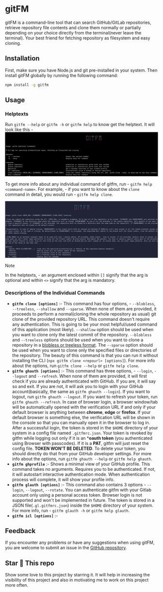 # gitFM

gitFM is a command-line tool that can search GitHub/GitLab repositories, retrieve repository file contents and clone them normally or partially depending on your choice directly from the terminal(never leave the terminal). Your best friend for fetching repository as filesystem and easy cloning.

## Installation

First, make sure you have Node.js and git pre-installed in your system. Then install gitFM globally by running the following command:

```bash
npm install -g gitfm
```

## Usage

### Helptexts

Run `gitfm --help` or `gitfm -h` or `gitfm help` to know get the helptext. It will look like this -
![screenshot of the helptext](./assets/img/helptext.png)

To get more info about any individual command of gitfm, run - `gitfm help <command-name>`. For example, - if you want to know about the `clone` command in detail, you would run - `gitfm help clone`.

![screenshot of the clone command helptext](./assets/img/clone-helptext.png)

> [!NOTE]
> In the helptexts, - an argument enclosed within `[]` signify that the arg is optional and within `<>` signify that the arg is mandatory.

### Descriptions of the Individual Commands

- **`gitfm clone [options]`** :- This command has four options, - `--blobless`, `--treeless`, `--shallow` and `--sparse`. When none of them are provided, it proceeds to perform a normal(cloning the whole repository as usual) git clone of the provided repository URL. This command doesn't require any authentication. This is going to be your most helpful/used command of this application (most likely). `--shallow` option should be used when you want to clone only the latest commit of the repository. `--blobless` and `--treeless` options should be used when you want to clone a repository in a [blobless or treeless format](https://github.blog/open-source/git/get-up-to-speed-with-partial-clone-and-shallow-clone/#). The `--sparse` option should be used when you want to clone only the specified files or directories of the repository. The beauty of this command is that you can run it without installing the CLI (`npx gitfm clone <repourl> [options]`). For more info about the options, run `gitfm clone --help` or `gitfm help clone`.
- **`gitfm ghauth [options]`** :- This command has three options, - `--login`, `--logout` and `--refresh`. When none of them are provided, it will first check if you are already authenticated with GitHub. If you are, it will say so and exit. If you are not, it will ask you to login with your GitHub account(basically, the same as `gitfm ghauth --login`). If you want to logout, run `gitfm ghauth --logout`. If you want to refresh your token, run `gitfm ghauth --refresh`. In case of browser login, a browser window/tab will be automatically opened with the verification URL if and only if your default browser is anything between **chrome**, **edge** or **firefox**. If your default browser is something else, the verification URL will be shown in the console so that you can manually open it in the browser to log in. After a successful login, the token is stored in the `$HOME` directory of your system in a config file named `.gitfmrc.json`. Your token is revoked by gitfm while logging out only if it is an ***oauth token** (you authenticated using Browser with passcodes). If it is a **PAT**, gitfm will just reset the config file. **TOKEN WON'T BE DELETED**. To delete your token, you should directly do that from your GitHub developer settings. For more info about the options, run `gitfm ghauth --help` or `gitfm help ghauth`.
-  **`gitfm ghprofile`** :- Shows a minimal view of your GitHub profile. This command takes no arguments. Requires you to be authenticated. If not, it will autostart interactive authentication mode. When authentication process will complete, it will show your profile info.
-   **`gitfm glauth [options]`** :- This command also contains 3 options - `--login`, `--logout`, `--rotate`. You can authenticate gitfm with your Gitlab account only using a personal access token. Browser login is not supported and won't be implemented in future. The token is stored in a JSON file(`.gl.gitfmrc.json`) inside the `$HOME` directory of your system. For more info, run - `gitfm glauth -h` or `gitfm help glauth`.
-   **`gitfm icl [options]`** :- 

## Feedback

If you encounter any problems or have any suggestions when using gitFM, you are welcome to submit an issue in the [GitHub repository](https://github.com/Debajyati/gitFM).

## Star 🌟 This repo
Show some love to this project by starring it. It will help in increasing the visibility of this project and also in motivating me to work on this project more often.
